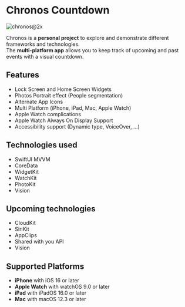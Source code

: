 # Chronos Countdown
![chronos@2x](https://user-images.githubusercontent.com/49677462/196032761-70284be8-e65d-4b4c-8870-a6d93cdebbf5.png)

Chronos is a **personal project** to explore and demonstrate different frameworks and technologies. <br>
The **multi-platform app** allows you to keep track of upcoming and past events with a visual countdown.

## Features

- Lock Screen and Home Screen Widgets
- Photos Portrait effect (People segmentation)
- Alternate App Icons
- Multi Platform (iPhone, iPad, Mac, Apple Watch)
- Apple Watch complications
- Apple Watch Always On Display Support
- Accessibility support (Dynamic type, VoiceOver, …)

## Technologies used

- SwiftUI MVVM
- CoreData
- WidgetKit
- WatchKit
- PhotoKit
- Vision

## Upcoming technologies

- CloudKit
- SiriKit
- AppClips
- Shared with you API
- Vision

## Supported Platforms

- **iPhone** with iOS 16 or later
- **Apple Watch** with watchOS 9.0 or later
- **iPad** with iPadOS 16.0 or later
- **Mac** with macOS 12.3 or later
